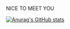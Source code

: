 NICE TO MEET YOU

[![Anurag's GitHub stats](https://github-readme-stats.vercel.app/api?username=chenxin777&show_icons=true&theme=dark)](https://github.com/anuraghazra/github-readme-stats)

